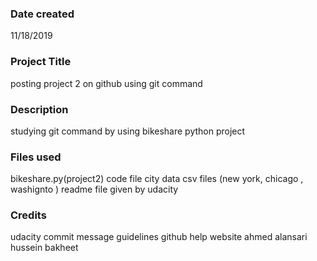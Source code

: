 ### Date created
11/18/2019
### Project Title
posting project 2 on github using git command

### Description
studying git command by using bikeshare python project

### Files used
bikeshare.py(project2) code file
city data csv files (new york, chicago , washignto )
readme file given by udacity

### Credits
udacity commit message guidelines
github help website
ahmed alansari
hussein bakheet

